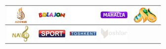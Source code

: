 | ![](https://raw.githubusercontent.com/RevGear/logo/master/Countries/UZ/AzonTV.png) | ![](https://raw.githubusercontent.com/RevGear/logo/master/Countries/UZ/Bolajon.png) | ![](https://raw.githubusercontent.com/RevGear/logo/master/Countries/UZ/Kinoteatr.png) | ![](https://raw.githubusercontent.com/RevGear/logo/master/Countries/UZ/Mahalla.png) | ![](https://raw.githubusercontent.com/RevGear/logo/master/Countries/UZ/Milliy.png) | 
|:---:|:---:|:---:|:---:|:---:| 
| ![](https://raw.githubusercontent.com/RevGear/logo/master/Countries/UZ/Navo.png) | ![](https://raw.githubusercontent.com/RevGear/logo/master/Countries/UZ/Sport.png) | ![](https://raw.githubusercontent.com/RevGear/logo/master/Countries/UZ/Toshkent.png) | ![](https://raw.githubusercontent.com/RevGear/logo/master/Countries/UZ/Yoshlar.png)  | 

